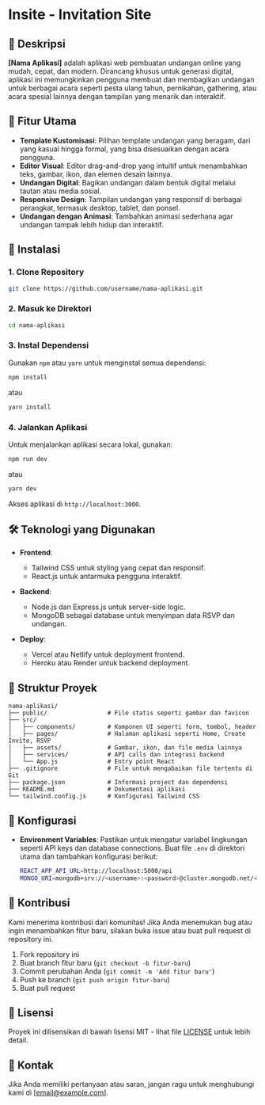 

# **Insite - Invitation Site**


## 📜 **Deskripsi**
**[Nama Aplikasi]** adalah aplikasi web pembuatan undangan online yang mudah, cepat, dan modern. Dirancang khusus untuk generasi digital, aplikasi ini memungkinkan pengguna membuat dan membagikan undangan untuk berbagai acara seperti pesta ulang tahun, pernikahan, gathering, atau acara spesial lainnya dengan tampilan yang menarik dan interaktif.

## 🎉 **Fitur Utama**
- **Template Kustomisasi**: Pilihan template undangan yang beragam, dari yang kasual hingga formal, yang bisa disesuaikan dengan acara pengguna.
- **Editor Visual**: Editor drag-and-drop yang intuitif untuk menambahkan teks, gambar, ikon, dan elemen desain lainnya.
- **Undangan Digital**: Bagikan undangan dalam bentuk digital melalui tautan atau media sosial.
- **Responsive Design**: Tampilan undangan yang responsif di berbagai perangkat, termasuk desktop, tablet, dan ponsel.
- **Undangan dengan Animasi**: Tambahkan animasi sederhana agar undangan tampak lebih hidup dan interaktif.

## 🚀 **Instalasi**

### 1. **Clone Repository**
```bash
git clone https://github.com/username/nama-aplikasi.git
```

### 2. **Masuk ke Direktori**
```bash
cd nama-aplikasi
```

### 3. **Instal Dependensi**
Gunakan `npm` atau `yarn` untuk menginstal semua dependensi:
```bash
npm install
```
atau
```bash
yarn install
```

### 4. **Jalankan Aplikasi**
Untuk menjalankan aplikasi secara lokal, gunakan:
```bash
npm run dev
```
atau
```bash
yarn dev
```
Akses aplikasi di `http://localhost:3000`.

## 🛠 **Teknologi yang Digunakan**
- **Frontend**: 
  - Tailwind CSS untuk styling yang cepat dan responsif.
  - React.js untuk antarmuka pengguna interaktif.
  
- **Backend**: 
  - Node.js dan Express.js untuk server-side logic.
  - MongoDB sebagai database untuk menyimpan data RSVP dan undangan.

- **Deploy**: 
  - Vercel atau Netlify untuk deployment frontend.
  - Heroku atau Render untuk backend deployment.

## 📂 **Struktur Proyek**
```
nama-aplikasi/
├── public/                 # File statis seperti gambar dan favicon
├── src/
│   ├── components/         # Komponen UI seperti form, tombol, header
│   ├── pages/              # Halaman aplikasi seperti Home, Create Invite, RSVP
│   ├── assets/             # Gambar, ikon, dan file media lainnya
│   ├── services/           # API calls dan integrasi backend
│   └── App.js              # Entry point React
├── .gitignore              # File untuk mengabaikan file tertentu di Git
├── package.json            # Informasi project dan dependensi
├── README.md               # Dokumentasi aplikasi
└── tailwind.config.js      # Konfigurasi Tailwind CSS
```

## 🔧 **Konfigurasi**
- **Environment Variables**: Pastikan untuk mengatur variabel lingkungan seperti API keys dan database connections.
  Buat file `.env` di direktori utama dan tambahkan konfigurasi berikut:
  ```bash
  REACT_APP_API_URL=http://localhost:5000/api
  MONGO_URI=mongodb+srv://<username>:<password>@cluster.mongodb.net/<dbname>
  ```

## 🤝 **Kontribusi**
Kami menerima kontribusi dari komunitas! Jika Anda menemukan bug atau ingin menambahkan fitur baru, silakan buka issue atau buat pull request di repository ini.

1. Fork repository ini
2. Buat branch fitur baru (`git checkout -b fitur-baru`)
3. Commit perubahan Anda (`git commit -m 'Add fitur baru'`)
4. Push ke branch (`git push origin fitur-baru`)
5. Buat pull request

## 📝 **Lisensi**
Proyek ini dilisensikan di bawah lisensi MIT - lihat file [LICENSE](LICENSE) untuk lebih detail.

## 📧 **Kontak**
Jika Anda memiliki pertanyaan atau saran, jangan ragu untuk menghubungi kami di [email@example.com].
